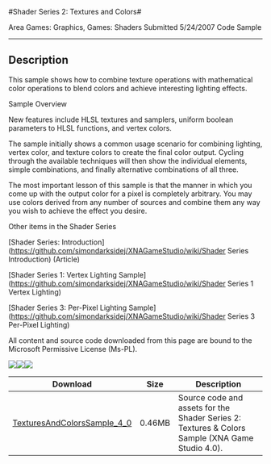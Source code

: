 #Shader Series 2: Textures and Colors#

Area
Games: Graphics, Games: Shaders
Submitted
5/24/2007
Code Sample

---

## Description

This sample shows how to combine texture operations with mathematical color operations to blend colors and achieve interesting lighting effects.

Sample Overview

New features include HLSL textures and samplers, uniform boolean parameters to HLSL functions, and vertex colors.

The sample initially shows a common usage scenario for combining lighting, vertex color, and texture colors to create the final color output. Cycling through the available techniques will then show the individual elements, simple combinations, and finally alternative combinations of all three.

The most important lesson of this sample is that the manner in which you come up with the output color for a pixel is completely arbitrary. You may use colors derived from any number of sources and combine them any way you wish to achieve the effect you desire.

Other items in the Shader Series

[Shader Series: Introduction](https://github.com/simondarksidej/XNAGameStudio/wiki/Shader Series Introduction) (Article)

[Shader Series 1: Vertex Lighting Sample](https://github.com/simondarksidej/XNAGameStudio/wiki/Shader Series 1 Vertex Lighting)

[Shader Series 3: Per-Pixel Lighting Sample](https://github.com/simondarksidej/XNAGameStudio/wiki/Shader Series 3 Per-Pixel Lighting)



All content and source code downloaded from this page are bound to the Microsoft Permissive License (Ms-PL).

![](https://github.com/simondarksidej/XNAGameStudio/blob/master/Images/XNA_TexturesAndColors_01_small.jpg?raw=true)![](https://github.com/simondarksidej/XNAGameStudio/blob/master/Images/XNA_TexturesAndColors_02_small.jpg?raw=true)![](https://github.com/simondarksidej/XNAGameStudio/blob/master/Images/XNA_TexturesAndColors_03_small.jpg?raw=true)

		
Download | Size | Description
---|---|---|
[TexturesAndColorsSample_4_0](https://github.com/simondarksidej/XNAGameStudio/tree/master/Samples/TexturesAndColorsSample_4_0) | 0.46MB | Source code and assets for the Shader Series 2: Textures & Colors Sample (XNA Game Studio 4.0). 